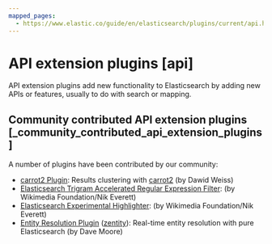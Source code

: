 ```yaml
---
mapped_pages:
  - https://www.elastic.co/guide/en/elasticsearch/plugins/current/api.html
---
```


# API extension plugins [api]

API extension plugins add new functionality to Elasticsearch by adding new APIs or features, usually to do with search or mapping.


## Community contributed API extension plugins [_community_contributed_api_extension_plugins]

A number of plugins have been contributed by our community:

* [carrot2 Plugin](https://github.com/carrot2/elasticsearch-carrot2): Results clustering with [carrot2](https://github.com/carrot2/carrot2) (by Dawid Weiss)
* [Elasticsearch Trigram Accelerated Regular Expression Filter](https://github.com/wikimedia/search-extra): (by Wikimedia Foundation/Nik Everett)
* [Elasticsearch Experimental Highlighter](https://github.com/wikimedia/search-highlighter): (by Wikimedia Foundation/Nik Everett)
* [Entity Resolution Plugin](https://github.com/zentity-io/zentity) ([zentity](https://zentity.io)): Real-time entity resolution with pure Elasticsearch (by Dave Moore)

